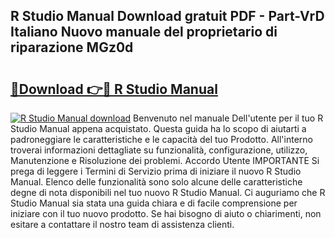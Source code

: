 ## R Studio Manual Download gratuit PDF - Part-VrD Italiano Nuovo manuale del proprietario di riparazione MGz0d

# <h2><a href="http://df9cqxv.blite.top/?on=R+Studio+Manual">🔗Download 👉🔴 R Studio Manual</a></h2>

[![R Studio Manual download](https://i.imgur.com/lujVjoI.png)](http://df9cqxv.blite.top/?on=R+Studio+Manual)
Benvenuto nel manuale Dell'utente per il tuo R Studio Manual appena acquistato. Questa guida ha lo scopo di aiutarti a padroneggiare le caratteristiche e le capacità del tuo Prodotto. All'interno troverai informazioni dettagliate su funzionalità, configurazione, utilizzo, Manutenzione e Risoluzione dei problemi. Accordo Utente IMPORTANTE Si prega di leggere i Termini di Servizio prima di iniziare il nuovo R Studio Manual. Elenco delle funzionalità sono solo alcune delle caratteristiche degne di nota disponibili nel tuo nuovo R Studio Manual. Ci auguriamo che R Studio Manual sia stata una guida chiara e di facile comprensione per iniziare con il tuo nuovo prodotto. Se hai bisogno di aiuto o chiarimenti, non esitare a contattare il nostro team di assistenza clienti.
